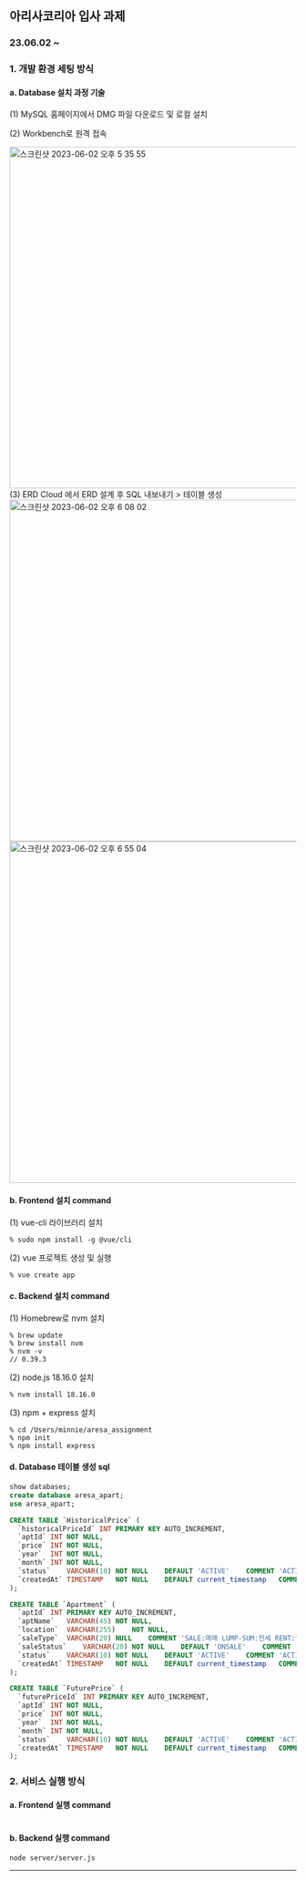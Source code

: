 ## 아리사코리아 입사 과제 
### 23.06.02 ~

### 1. 개발 환경 세팅 방식
  #### a. Database 설치 과정 기술
  (1) MySQL 홈페이지에서 DMG 파일 다운로드 및 로컬 설치

  (2) Workbench로 원격 접속 

  <img width="600" alt="스크린샷 2023-06-02 오후 5 35 55" src="https://github.com/Minnie5382/aresa_assignment/assets/97179789/43c9d738-7ca6-4c06-a8cb-f49411911c36">

<br>
  (3) ERD Cloud 에서 ERD 설계 후 SQL 내보내기 > 테이블 생성
  
  <img width="600" alt="스크린샷 2023-06-02 오후 6 08 02" src="https://github.com/Minnie5382/aresa_assignment/assets/97179789/11590dce-9a96-457a-b115-f025eb851958">
  <img width="600" alt="스크린샷 2023-06-02 오후 6 55 04" src="https://github.com/Minnie5382/aresa_assignment/assets/97179789/a35edec1-1d86-4ab3-a5d6-a41ad4e99180">
  
  #### b. Frontend 설치 command
  (1) vue-cli 라이브러리 설치
  ```
  % sudo npm install -g @vue/cli
  ```

  (2) vue 프로젝트 생성 및 실행
  ```
  % vue create app
  ```
  
  #### c. Backend 설치 command
  (1) Homebrew로 nvm 설치
  ```
  % brew update
  % brew install nvm
  % nvm -v
  // 0.39.3
  ```
  
  (2) node.js 18.16.0 설치
  ```
  % nvm install 18.16.0
  ```
  
  (3) npm + express 설치
  ```
  % cd /Users/minnie/aresa_assignment
  % npm init
  % npm install express
  ```
  
  #### d. Database 테이블 생성 sql
  ```sql
  show databases;
  create database aresa_apart;
  use aresa_apart;

  CREATE TABLE `HistoricalPrice` (
	`historicalPriceId`	INT	PRIMARY KEY AUTO_INCREMENT,
	`aptId`	INT	NOT NULL,
	`price`	INT	NOT NULL,
	`year`	INT	NOT NULL,
	`month`	INT	NOT NULL,
	`status`	VARCHAR(10)	NOT NULL	DEFAULT 'ACTIVE'	COMMENT 'ACTIVE:활성화 INACTIVE:비활성화 DELETED:삭제됨',
	`createdAt`	TIMESTAMP	NOT NULL	DEFAULT current_timestamp	COMMENT '생성일시'
);

CREATE TABLE `Apartment` (
	`aptId`	INT	PRIMARY KEY AUTO_INCREMENT,
	`aptName`	VARCHAR(45)	NOT NULL,
	`location`	VARCHAR(255)	NOT NULL,
	`saleType`	VARCHAR(20)	NULL	COMMENT 'SALE:매매 LUMP-SUM:전세 RENT:월세',
	`saleStatus`	VARCHAR(20)	NOT NULL	DEFAULT 'ONSALE'	COMMENT 'ONSALE:분양중 SOLD:분양완료 ORDERED:거래진행중',
	`status`	VARCHAR(10)	NOT NULL	DEFAULT 'ACTIVE'	COMMENT 'ACTIVE:활성화 INACTIVE:비활성화 DELETED:삭제됨',
	`createdAt`	TIMESTAMP	NOT NULL	DEFAULT current_timestamp	COMMENT '생성일시'
);

CREATE TABLE `FuturePrice` (
	`futurePriceId`	INT	PRIMARY KEY AUTO_INCREMENT,
	`aptId`	INT	NOT NULL,
	`price`	INT	NOT NULL,
	`year`	INT	NOT NULL,
	`month`	INT	NOT NULL,
	`status`	VARCHAR(10)	NOT NULL	DEFAULT 'ACTIVE'	COMMENT 'ACTIVE:활성화 INACTIVE:비활성화 DELETED:삭제됨',
	`createdAt`	TIMESTAMP	NOT NULL	DEFAULT current_timestamp	COMMENT '생성일시'
);

  ```


### 2. 서비스 실행 방식
#### a. Frontend 실행 command
  ```
  
  ```

#### b. Backend 실행 command
  ```
  node server/server.js
  ```

---